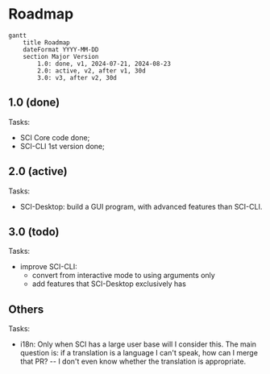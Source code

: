 ﻿# Roadmap

```mermaid
gantt
    title Roadmap
    dateFormat YYYY-MM-DD
    section Major Version
        1.0: done, v1, 2024-07-21, 2024-08-23
        2.0: active, v2, after v1, 30d
        3.0: v3, after v2, 30d
```

## 1.0 (done)

Tasks:

- SCI Core code done;
- SCI-CLI 1st version done;

## 2.0 (active)

Tasks:

- SCI-Desktop: build a GUI program, with advanced features than SCI-CLI.

## 3.0 (todo)

Tasks:

- improve SCI-CLI:
  - convert from interactive mode to using arguments only
  - add features that SCI-Desktop exclusively has


## Others

Tasks:
- i18n: Only when SCI has a large user base will I consider this. The main question is: if a translation is a language I can't speak, how can I merge that PR? -- I don't even know whether the translation is appropriate.